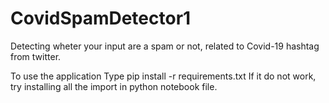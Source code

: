 # CovidSpamDetector1
Detecting wheter your input are a spam or not, related to Covid-19 hashtag from twitter.

To use the application
Type pip install -r requirements.txt
If it do not work, try installing all the import in python notebook file.